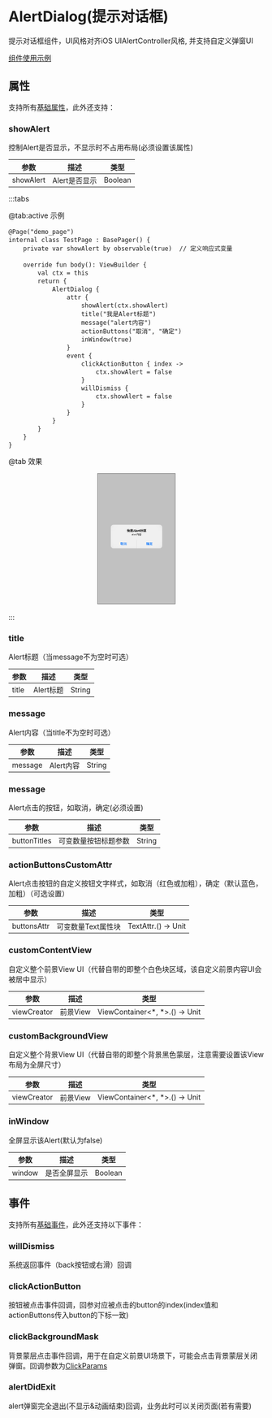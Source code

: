 # AlertDialog(提示对话框)

提示对话框组件，UI风格对齐iOS UIAlertController风格, 并支持自定义弹窗UI

[组件使用示例](https://github.com/Tencent-TDS/KuiklyUI/blob/main/demo/src/commonMain/kotlin/com/tencent/kuikly/demo/pages/demo/AlertDIalogDemoPage.kt)

## 属性

支持所有[基础属性](basic-attr-event.md#基础属性)，此外还支持：

### showAlert

控制Alert是否显示，不显示时不占用布局(必须设置该属性)

| 参数 | 描述 | 类型 |
| -- | -- | -- |
| showAlert | Alert是否显示 | Boolean |

:::tabs

@tab:active 示例

```kotlin{3,10}
@Page("demo_page")
internal class TestPage : BasePager() {
    private var showAlert by observable(true)  // 定义响应式变量

    override fun body(): ViewBuilder {
        val ctx = this
        return {
            AlertDialog {
                attr {
                    showAlert(ctx.showAlert)
                    title("我是Alert标题")
                    message("alert内容")
                    actionButtons("取消", "确定")
                    inWindow(true)
                }
                event {
                    clickActionButton { index ->
                        ctx.showAlert = false
                    }
                    willDismiss {
                        ctx.showAlert = false
                    }
                }
            }
        }
    }
}
```

@tab 效果

<div align="center">
<img src="./img/alert_dialog.png" style="width: 30%; border: 1px gray solid">
</div>

:::

### title

Alert标题（当message不为空时可选）

| 参数 | 描述 | 类型 |
| -- | -- | -- |
| title | Alert标题 | String |

### message

Alert内容（当title不为空时可选）

| 参数 | 描述 | 类型 |
| -- | -- | -- |
| message | Alert内容 | String |

### message

Alert点击的按钮，如取消，确定(必须设置)

| 参数 | 描述 | 类型 |
| -- | -- | -- |
| buttonTitles | 可变数量按钮标题参数 | String |

### actionButtonsCustomAttr

Alert点击按钮的自定义按钮文字样式，如取消（红色或加粗），确定（默认蓝色，加粗）（可选设置）

| 参数 | 描述 | 类型 |
| -- | -- | -- |
| buttonsAttr | 可变数量Text属性块 | TextAttr.() -> Unit |

### customContentView

自定义整个前景View UI（代替自带的即整个白色块区域，该自定义前景内容UI会被居中显示）

| 参数 | 描述 | 类型 |
| -- | -- | -- |
| viewCreator | 前景View | ViewContainer<*, *>.() -> Unit |

### customBackgroundView

自定义整个背景View UI（代替自带的即整个背景黑色蒙层，注意需要设置该View布局为全屏尺寸）

| 参数 | 描述 | 类型 |
| -- | -- | -- |
| viewCreator | 前景View | ViewContainer<*, *>.() -> Unit |

### inWindow

全屏显示该Alert(默认为false)

| 参数 | 描述 | 类型 |
| -- | -- | -- |
| window | 是否全屏显示 | Boolean |

## 事件

支持所有[基础事件](basic-attr-event.md#基础事件)，此外还支持以下事件：

### willDismiss<Badge text="H5实现中" type="warn"/> <Badge text="微信小程序实现中" type="warn"/> 

系统返回事件（back按钮或右滑）回调

### clickActionButton

按钮被点击事件回调，回参对应被点击的button的index(index值和actionButtons传入button的下标一致)

### clickBackgroundMask

背景蒙层点击事件回调，用于在自定义前景UI场景下，可能会点击背景蒙层关闭弹窗。回调参数为[ClickParams](./basic-attr-event.md#click事件)

### alertDidExit

alert弹窗完全退出(不显示&动画结束)回调，业务此时可以关闭页面(若有需要)

